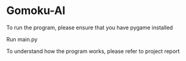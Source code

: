 # Gomoku-AI
To run the program, please ensure that you have pygame installed 

Run main.py

To understand how the program works, please refer to project report
